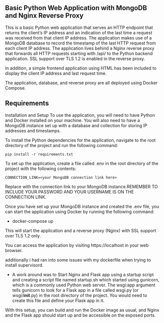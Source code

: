 ## Basic Python Web Application with MongoDB and Nginx Reverse Proxy

This is a basic Python web application that serves an HTTP endpoint that returns the client’s IP address and an indication of the last time a request was received from that client IP address. The application makes use of a MongoDB database to record the timestamp of the last HTTP request from each client IP address. The application lives behind a Nginx reverse proxy that forwards all HTTP requests starting with /api/ to the Python backend application. SSL support over TLS 1.2 is enabled in the reverse proxy.

In addition, a simple frontend application using HTML has been included to display the client IP address and last request time.

The application, database, and reverse proxy are all deployed using Docker Compose.

## Requirements

Installation and Setup
To use the application, you will need to have Python and Docker installed on your machine. You will also need to have a MongoDB instance set up with a database and collection for storing IP addresses and timestamps.

To install the Python dependencies for the application, navigate to the root directory of the project and run the following command:


    pip install -r requirements.txt

To set up the application, create a file called .env in the root directory of the project with the following contents:

    CONNECTION_LINK=<your MongoDB connection link here>

Replace <your MongoDB connection link here> with the connection link to your MongoDB instance.REMEMBER TO INCLUDE YOUR PASSWORD AND YOUR USERNAME IS ON THE CONNECTION LINK.


Once you have set up your MongoDB instance and created the .env file, you can start the application using Docker by running the following command:

- docker-compose up

This will start the application and a reverse proxy (Nginx) with SSL support over TLS 1.2 only.

You can access the application by visiting https://localhost in your web browser.

additionally i had ran into some issues with my dockerfile when trying to install  supervisord. 

- A work around was to Start Nginx and Flask app using a startup script and  creating a script file named startup.sh which started using gunicorn, which is a commonly used Python web server. The wsgi:app argument tells gunicorn to look for a Flask app in a file called wsgi.py (or wsgi/__init__.py) in the root directory of the project. You would need to create this file and define your Flask app in it.

With this setup, you can build and run the Docker image as usual, and Nginx and the Flask app should start up and be accessible on the exposed ports.

